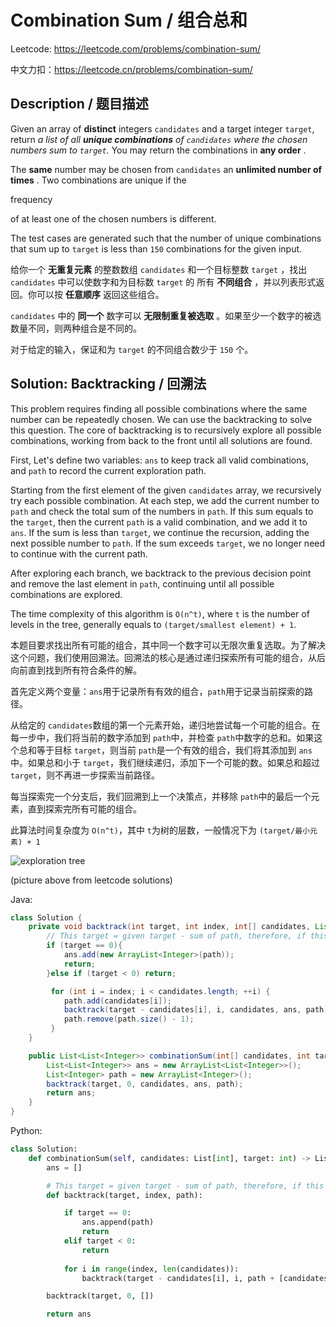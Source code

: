 # Combination Sum / 组合总和

Leetcode: https://leetcode.com/problems/combination-sum/

中文力扣：https://leetcode.cn/problems/combination-sum/

## Description / 题目描述

Given an array of **distinct** integers `candidates` and a target integer `target`, return *a list of all **unique combinations** of *`candidates`* where the chosen numbers sum to *`target`*.* You may return the combinations in  **any order** .

The **same** number may be chosen from `candidates` an  **unlimited number of times** . Two combinations are unique if the

frequency

 of at least one of the chosen numbers is different.

The test cases are generated such that the number of unique combinations that sum up to `target` is less than `150` combinations for the given input.

给你一个 **无重复元素** 的整数数组 `candidates` 和一个目标整数 `target` ，找出 `candidates` 中可以使数字和为目标数 `target` 的 所有 **不同组合** ，并以列表形式返回。你可以按 **任意顺序** 返回这些组合。

`candidates` 中的 **同一个** 数字可以 **无限制重复被选取** 。如果至少一个数字的被选数量不同，则两种组合是不同的。

对于给定的输入，保证和为 `target` 的不同组合数少于 `150` 个。

## Solution: Backtracking / 回溯法

This problem requires finding all possible combinations where the same number can be repeatedly chosen. We can use the backtracking to solve this question. The core of backtracking is to recursively explore all possible combinations, working from back to the front until all solutions are found.

First, Let's define two variables: `ans` to keep track all valid combinations, and `path` to record the current exploration path.

Starting from the first element of the given `candidates` array, we recursively try each possible combination. At each step, we add the current number to `path` and check the total sum of the numbers in `path`. If this sum equals to the `target`, then the current `path` is a valid combination, and we add it to `ans`. If the sum is less than `target`, we continue the recursion, adding the next possible number to `path`. If the sum exceeds `target`, we no longer need to continue with the current path.

After exploring each branch, we backtrack to the previous decision point and remove the last element in `path`, continuing until all possible combinations are explored.

The time complexity of this algorithm is `O(n^t)`, where `t` is the number of levels in the tree, generally equals to `(target/smallest element) + 1`.

本题目要求找出所有可能的组合，其中同一个数字可以无限次重复选取。为了解决这个问题，我们使用回溯法。回溯法的核心是通过递归探索所有可能的组合，从后向前直到找到所有符合条件的解。

首先定义两个变量：`ans`用于记录所有有效的组合，`path`用于记录当前探索的路径。

从给定的 `candidates`数组的第一个元素开始，递归地尝试每一个可能的组合。在每一步中，我们将当前的数字添加到 `path`中，并检查 `path`中数字的总和。如果这个总和等于目标 `target`，则当前 `path`是一个有效的组合，我们将其添加到 `ans`中。如果总和小于 `target`，我们继续递归，添加下一个可能的数。如果总和超过 `target`，则不再进一步探索当前路径。

每当探索完一个分支后，我们回溯到上一个决策点，并移除 `path`中的最后一个元素，直到探索完所有可能的组合。

此算法时间复杂度为 `O(n^t)`，其中 `t`为树的层数，一般情况下为 `(target/最小元素) + 1`

![exploration tree](https://leetcode.com/problems/combination-sum/Figures/39/39_exploration_tree.png)

(picture above from leetcode solutions)



Java:

```java
class Solution {
    private void backtrack(int target, int index, int[] candidates, List<List<Integer>> ans, List<Integer> path){
        // This target = given target - sum of path, therefore, if this target == 0, current path is a vaild answer
        if (target == 0){
            ans.add(new ArrayList<Integer>(path));
            return;
        }else if (target < 0) return;

         for (int i = index; i < candidates.length; ++i) {
            path.add(candidates[i]);
            backtrack(target - candidates[i], i, candidates, ans, path); 
            path.remove(path.size() - 1);
         }
    }

    public List<List<Integer>> combinationSum(int[] candidates, int target) {
        List<List<Integer>> ans = new ArrayList<List<Integer>>();
        List<Integer> path = new ArrayList<Integer>();
        backtrack(target, 0, candidates, ans, path);
        return ans;
    }
}

```

Python:

```python
class Solution:
    def combinationSum(self, candidates: List[int], target: int) -> List[List[int]]:
        ans = []

        # This target = given target - sum of path, therefore, if this target == 0, current path is a vaild answer
        def backtrack(target, index, path):

            if target == 0:
                ans.append(path)
                return
            elif target < 0:
                return
        
            for i in range(index, len(candidates)):
                backtrack(target - candidates[i], i, path + [candidates[i]])

        backtrack(target, 0, [])

        return ans

```
